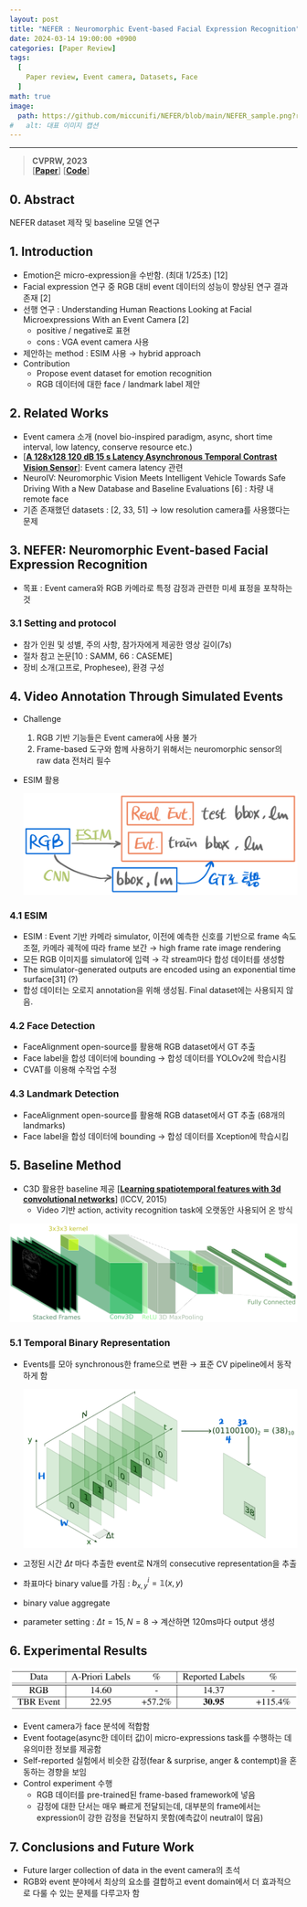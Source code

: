 ```yaml
---
layout: post
title: "NEFER : Neuromorphic Event-based Facial Expression Recognition"
date: 2024-03-14 19:00:00 +0900
categories: [Paper Review]
tags:
  [
    Paper review, Event camera, Datasets, Face
  ]
math: true
image:
  path: https://github.com/miccunifi/NEFER/blob/main/NEFER_sample.png?raw=true
#   alt: 대표 이미지 캡션
---
```

---
> **CVPRW, 2023**<br/>
> [**[Paper](https://openaccess.thecvf.com/content/CVPR2023W/EventVision/html/Berlincioni_Neuromorphic_Event-Based_Facial_Expression_Recognition_CVPRW_2023_paper.html)**]
> [**[Code](https://github.com/miccunifi/NEFER)**]

## 0. Abstract

NEFER dataset 제작 및 baseline 모델 연구

## 1. Introduction

- Emotion은 micro-expression을 수반함. (최대 1/25초) [12]
- Facial expression 연구 중 RGB 대비 event 데이터의 성능이 향상된 연구 결과 존재 [2]
- 선행 연구 : Understanding Human Reactions Looking at Facial Microexpressions With an Event Camera [2]
    - positive / negative로 표현
    - cons : VGA event camera 사용
- 제안하는 method : ESIM 사용 → hybrid approach
- Contribution
    - Propose event dataset for emotion recognition
    - RGB 데이터에 대한 face / landmark label 제안

## 2. Related Works

- Event camera 소개 (novel bio-inspired paradigm, async, short time interval, low latency, conserve resource etc.)
- [**[A 128x128 120 dB 15 s Latency Asynchronous Temporal Contrast Vision Sensor](https://ieeexplore.ieee.org/abstract/document/4444573/)**]: Event camera latency 관련
- NeuroIV: Neuromorphic Vision Meets Intelligent Vehicle Towards Safe Driving With a New Database and Baseline Evaluations [6] : 차량 내 remote face
- 기존 존재했던 datasets : [2, 33, 51] → low resolution camera를 사용했다는 문제

## 3. NEFER: Neuromorphic Event-based Facial Expression Recognition

- 목표 : Event camera와 RGB 카메라로 특정 감정과 관련한 미세 표정을 포착하는 것

### 3.1 Setting and protocol

- 참가 인원 및 성별, 주의 사항, 참가자에게 제공한 영상 길이(7s)
- 절차 참고 논문[10 : SAMM, 66 : CASEME]
- 장비 소개(고프로, Prophesee), 환경 구성

## 4. Video Annotation Through Simulated Events

- Challenge
    1. RGB 기반 기능들은 Event camera에 사용 불가
    2. Frame-based 도구와 함께 사용하기 위해서는 neuromorphic sensor의 raw data 전처리 필수
- ESIM 활용
    
    ![Untitled](/assets/img/2024-03-14-NEFER/2024-03-14-NEFER-1.png)
    

### 4.1 ESIM

- ESIM : Event 기반 카메라 simulator, 이전에 예측한 신호를 기반으로 frame 속도 조절, 카메라 궤적에 따라 frame 보간 → high frame rate image rendering
- 모든 RGB 이미지를 simulator에 입력 → 각 stream마다 합성 데이터를 생성함
- The simulator-generated outputs are encoded using an exponential time surface[31] (?)
- 합성 데이터는 오로지 annotation을 위해 생성됨. Final dataset에는 사용되지 않음.

### 4.2 Face Detection

- FaceAlignment open-source를 활용해 RGB dataset에서 GT 추출
- Face label을 합성 데이터에 bounding → 합성 데이터를 YOLOv2에 학습시킴
- CVAT를 이용해 수작업 수정

### 4.3 Landmark Detection

- FaceAlignment open-source를 활용해 RGB dataset에서 GT 추출 (68개의 landmarks)
- Face label을 합성 데이터에 bounding → 합성 데이터를 Xception에 학습시킴

## 5. Baseline Method

- C3D 활용한 baseline 제공 [**[Learning spatiotemporal features with 3d convolutional networks](https://openaccess.thecvf.com/content_iccv_2015/html/Tran_Learning_Spatiotemporal_Features_ICCV_2015_paper.html)**] (ICCV, 2015)
    - Video 기반 action, activity recognition task에 오랫동안 사용되어 온 방식

![Untitled](/assets/img/2024-03-14-NEFER/2024-03-14-NEFER-2.png)

### 5.1 Temporal Binary Representation

- Events를 모아 synchronous한 frame으로 변환 → 표준 CV pipeline에서 동작하게 함
    
    ![Untitled](/assets/img/2024-03-14-NEFER/2024-03-14-NEFER-3.png)
    
- 고정된 시간 $\Delta t$ 마다 추출한 event로 N개의 consecutive representation을 추출
- 좌표마다 binary value를 가짐 : $b^i_{x,y}=\mathbb{1}(x,y)$
- binary value aggregate
- parameter setting : $\Delta t = 15, N=8$ → 계산하면 120ms마다 output 생성

## 6. Experimental Results

![Untitled](/assets/img/2024-03-14-NEFER/2024-03-14-NEFER-4.png)

- Event camera가 face 분석에 적합함
- Event footage(async한 데이터 값)이 micro-expressions task를 수행하는 데 유의미한 정보를 제공함
- Self-reported 실험에서 비슷한 감정(fear & surprise, anger & contempt)을 혼동하는 경향을 보임
- Control experiment 수행
    - RGB 데이터를 pre-trained된 frame-based framework에 넣음
    - 감정에 대한 단서는 매우 빠르게 전달되는데, 대부분의 frame에서는 expression이 강한 감정을 전달하지 못함(예측값이 neutral이 많음)

## 7. Conclusions and Future Work

- Future larger collection of data in the event camera의 초석
- RGB와 event 분야에서 최상의 요소를 결합하고 event domain에서 더 효과적으로 다룰 수 있는 문제를 다루고자 함
